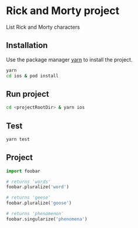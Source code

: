# Rick and Morty project

List Rick and Morty characters

## Installation

Use the package manager [yarn](https://yarnpkg.com/) to install the project.

```bash
yarn
cd ios & pod install
```

## Run project

```bash
cd <projectRootDir> & yarn ios
```

## Test

```bash
yarn test
```

## Project 

```python
import foobar

# returns 'words'
foobar.pluralize('word')

# returns 'geese'
foobar.pluralize('goose')

# returns 'phenomenon'
foobar.singularize('phenomena')
```
